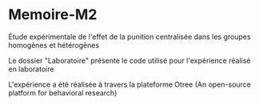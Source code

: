 # Memoire-M2

Étude expérimentale de l'effet de la punition centralisée dans les groupes homogènes et hétérogènes

Le dossier "Laboratoire" présente le code utilisé pour l'expérience réalisé en laboratoire

L'expérience a été réalisée à travers la plateforme Otree (An open-source platform for behavioral research)

